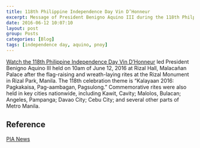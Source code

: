 ```yaml
---
title: 118th Philippine Independence Day Vin D’Honneur
excerpt: Message of President Benigno Aquino III during the 118th Philppine Independence Day Vin D’Honneur at Rizal Hall, Malacañan Palace, Philippines.
date: 2016-06-12 10:07:10
layout: post
group: Posts
categories: [Blog]
tags: [independence day, aquino, pnoy]
---
```


[Watch the 118th Philippine Independence Day Vin D’Honneur](https://www.youtube.com/watch?v=ekiXQM5D-s4) led President Benigno Aquino III held on 10am of June 12, 2016 at Rizal Hall, Malacañan Palace after the flag-raising and wreath-laying rites at the Rizal Monument in Rizal Park, Manila.
The 118th celebration theme is “Kalayaan 2016: Pagkakaisa, Pag-aambagan, Pagsulong.”
Commemorative rites were also held in key cities nationwide, including Kawit, Cavity; Malolos, Bulacan; Angeles, Pampanga; Davao City; Cebu City; and several other parts of Metro Manila.

## Reference

[PIA News](http://news.pia.gov.ph/article/view/1141465540753)
